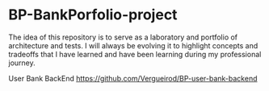 # BP-BankPorfolio-project
The idea of ​​this repository is to serve as a laboratory and portfolio of architecture and tests. I will always be evolving it to highlight concepts and tradeoffs that I have learned and have been learning during my professional journey.

User Bank BackEnd
https://github.com/Vergueirod/BP-user-bank-backend
